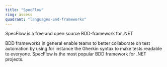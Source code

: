 ```yaml
---
title: "SpecFlow"
ring: assess
quadrant: "languages-and-frameworks"
---
```


SpecFlow is a free and open source BDD-framework for .NET

BDD frameworks in general enable teams to better collaborate on test automation by using for instance the Gherkin syntax to make tests readable to everyone. SpecFlow is the most popular BDD framework for .NET projects.
